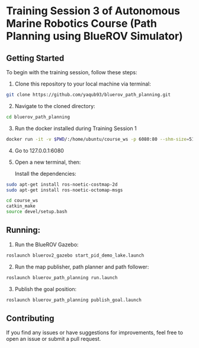 # Training Session 3 of Autonomous Marine Robotics Course (Path Planning using BlueROV Simulator)

## Getting Started

To begin with the training session, follow these steps:

1. Clone this repository to your local machine via terminal:

```bash
git clone https://github.com/yaqub93/bluerov_path_planning.git
```

2. Navigate to the cloned directory:

```bash
cd bluerov_path_planning
```

3. Run the docker installed during Training Session 1

```bash
docker run -it -v $PWD/:/home/ubuntu/course_ws -p 6080:80 --shm-size=512m ros_34763_v_1
```

4. Go to 127.0.0.1:6080

5. Open a new terminal, then:

   Install the dependencies:
```bash
sudo apt-get install ros-noetic-costmap-2d
sudo apt-get install ros-noetic-octomap-msgs
```

```bash
cd course_ws
catkin_make
source devel/setup.bash
```

## Running:

1. Run the BlueROV Gazebo:
```bash
roslaunch bluerov2_gazebo start_pid_demo_lake.launch
```
2. Run the map publisher, path planner and path follower:
```bash
roslaunch bluerov_path_planning run.launch
```
3. Publish the goal position:
```bash
roslaunch bluerov_path_planning publish_goal.launch
```

## Contributing

If you find any issues or have suggestions for improvements, feel free to open an issue or submit a pull request.
